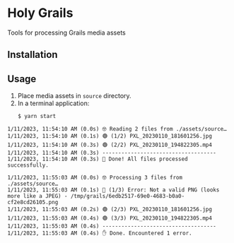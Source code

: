 # Holy Grails
Tools for processing Grails media assets

## Installation

## Usage
1. Place media assets in `source` directory.
2. In a terminal application:
   ```sh
   $ yarn start
   ```

```
1/11/2023, 11:54:10 AM (0.0s) 🤓 Reading 2 files from ./assets/source…
1/11/2023, 11:54:10 AM (0.1s) 🟢 (1/2) PXL_20230110_181601256.jpg
1/11/2023, 11:54:10 AM (0.3s) 🟢 (2/2) PXL_20230110_194822305.mp4
1/11/2023, 11:54:10 AM (0.3s) ------------------------------------
1/11/2023, 11:54:10 AM (0.3s) 🙌 Done! All files processed successfully.
```

```
1/11/2023, 11:55:03 AM (0.0s) 🤓 Processing 3 files from ./assets/source…
1/11/2023, 11:55:03 AM (0.1s) 🔴 (1/3) Error: Not a valid PNG (looks more like a JPEG) - /tmp/grails/6edb2517-69e0-4683-b0a0-cf2e8cd26105.png
1/11/2023, 11:55:03 AM (0.2s) 🟢 (2/3) PXL_20230110_181601256.jpg
1/11/2023, 11:55:03 AM (0.4s) 🟢 (3/3) PXL_20230110_194822305.mp4
1/11/2023, 11:55:03 AM (0.4s) ------------------------------------
1/11/2023, 11:55:03 AM (0.4s) ✋ Done. Encountered 1 error.
```
